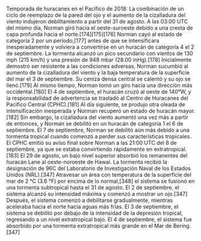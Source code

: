 Temporada de huracanes en el Pacífico de 2018: La combinación de un ciclo de reemplazo de la pared del ojo y el aumento de la cizalladura del viento indujeron debilitamiento a partir del 31 de agosto. A las 03:00 UTC del mismo día, Norman giró hacia el oeste-suroeste debido a una cresta de capa profunda hacia el norte.[174]​[175]​[176]​ Norman cayó al estado de categoría 2 por un período,[177]​ antes de que se intensificara inesperadamente y volviera a convertirse en un huracán de categoría 4 el 2 de septiembre. La tormenta alcanzó un pico secundario con vientos de 130 mph (215 km/h) y una presión de 948 mbar (28.00 inHg).[178]​ Inicialmente demostró ser resistente a las condiciones adversas, Norman sucumbió al aumento de la cizalladura del viento y la baja temperatura de la superficie del mar el 3 de septiembre. Su ceniza densa central se calentó y su ojo se llenó.[179]​ Al mismo tiempo, Norman tomó un giro hacia una dirección más occidental.[180]​ El 4 de septiembre, el huracán cruzó al oeste de 140°W, y la responsabilidad de advertencia se trasladó al Centro de Huracanes del Pacífico Central (CPHC).[181]​ Al día siguiente, se produjo otra oleada de intensificación inesperada y Norman recuperó un estado de huracán mayor.[182]​ Sin embargo, la cizalladura del viento aumentó una vez más a partir de entonces, y Norman se debilitó en un huracán de categoría 1 el 6 de septiembre. El 7 de septiembre, Norman se debilitó aún más debido a una tormenta tropical cuando comenzó a perder sus características tropicales. El CPHC emitió su aviso final sobre Norman a las 21:00 UTC del 8 de septiembre, ya que se estaba convirtiendo rápidamente en extratropical.[183]​ El 29 de agosto, un bajo nivel superior absorbió los remanentes del huracán Lane al oeste-noroeste de Hawai. La tormenta recibió la designación de 96C del Laboratorio de Investigación Naval de los Estados Unidos (NRL).[347]​ Atravesar un área con temperatura de la superficie del mar de 2 °C (3.6 °F) por encima de lo normal,[348]​ el sistema se fusionó en una tormenta subtropical hasta el 31 de agosto. El 2 de septiembre, el sistema alcanzó su intensidad máxima y comenzó a mostrar un ojo.[347]​ Después, el sistema comenzó a debilitarse gradualmente, mientras aceleraba hacia el norte hacia aguas más frías. El 3 de septiembre, el sistema se debilitó por debajo de la intensidad de la depresión tropical, regresando a un nivel extratropical bajo. El 4 de septiembre, el sistema fue absorbido por una tormenta extratropical más grande en el Mar de Bering.[347]​
